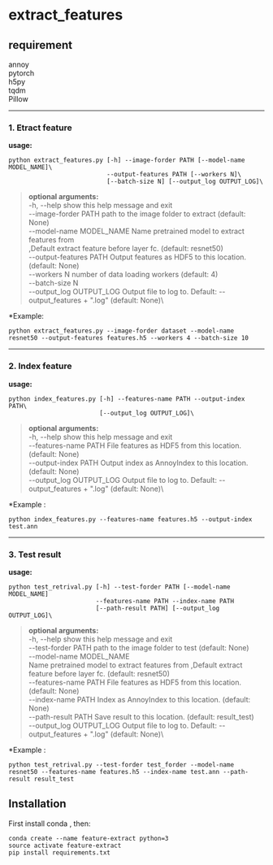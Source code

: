 # extract_features

## requirement

annoy\
pytorch\
h5py\
tqdm\
Pillow

---
### 1. Etract feature 

**usage:** 
``` 
python extract_features.py [-h] --image-forder PATH [--model-name MODEL_NAME]\
                           --output-features PATH [--workers N]\
                           [--batch-size N] [--output_log OUTPUT_LOG]\
``` 
>**optional arguments:**\
  -h, --help            show this help message and exit\
  --image-forder PATH   path to the image folder to extract (default: None)\
  --model-name MODEL_NAME
                        Name pretrained model to extract features from\
                        ,Default extract feature before layer fc. (default:
                        resnet50)\
  --output-features PATH
                        Output features as HDF5 to this location. (default:
                        None)\
  --workers N           number of data loading workers (default: 4)\
  --batch-size N\
  --output_log OUTPUT_LOG
                        Output file to log to. Default: --output_features +
                        ".log" (default: None)\
                     
                    
*Example:
``` 
python extract_features.py --image-forder dataset --model-name resnet50 --output-features features.h5 --workers 4 --batch-size 10
```
---
### 2. Index feature 
**usage:** 
``` 
python index_features.py [-h] --features-name PATH --output-index PATH\
                         [--output_log OUTPUT_LOG]\
``` 
>**optional arguments:**\
  -h, --help            show this help message and exit\
  --features-name PATH  File features as HDF5 from this location. (default:
                        None)\
  --output-index PATH   Output index as AnnoyIndex to this location. (default:
                        None)\
  --output_log OUTPUT_LOG
                        Output file to log to. Default: --output_features +
                        ".log" (default: None)\
                   
*Example :
``` 
python index_features.py --features-name features.h5 --output-index test.ann
```
---
### 3. Test result

**usage:** 
``` 
python test_retrival.py [-h] --test-forder PATH [--model-name MODEL_NAME]
                        --features-name PATH --index-name PATH
                        [--path-result PATH] [--output_log OUTPUT_LOG]\
``` 
>**optional arguments:**\
  -h, --help            show this help message and exit\
  --test-forder PATH    path to the image folder to test (default: None)\
  --model-name MODEL_NAME\
                        Name pretrained model to extract features from
                        ,Default extract feature before layer fc. (default:
                        resnet50)\
  --features-name PATH  File features as HDF5 from this location. (default:
                        None)\
  --index-name PATH     Index as AnnoyIndex to this location. (default: None)\
  --path-result PATH    Save result to this location. (default: result_test)\
  --output_log OUTPUT_LOG
                        Output file to log to. Default: --output_features +
                        ".log" (default: None)\

*Example :
``` 
python test_retrival.py --test-forder test_forder --model-name resnet50 --features-name features.h5 --index-name test.ann --path-result result_test
```

## Installation
First install conda , then:

```
conda create --name feature-extract python=3
source activate feature-extract
pip install requirements.txt
```


